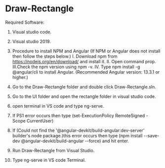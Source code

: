 # Draw-Rectangle
Required Software:
   1. Visual studio code.
   2. Visual studio 2019.

1. Procedure to install NPM and Angular (If NPM or Angular does not install then follow the steps below.)
   I.  Download npm from https://nodejs.org/en/download/ and install it.
   II. Open command prop. 
   III.Check the npm version using npm -v.
   IV. Type npm install -g @angular/cli to install Angular.
      (Recommended Angular version: 13.3.1 or higher.)

2. Go to the Draw-Rectangle folder and double click Draw-Rectangle.sln.
3. Go to the UI folder and open the rectangle folder in visual studio code.
4. open terminal in VS code and type ng-serve.
5. If PS1 error occurs then type (set-ExecutionPolicy RemoteSigned -Scope CurrentUser) 
6. If (Could not find the '@angular-devkit/build-angular:dev-server' builder's 
   node package.)this error occurs then type 
   (npm install --save-dev @angular-devkit/build-angular --force) and hit enter.
7. Run Draw-Rectangle from Visual Studio.
8. Type ng-serve in VS code Terminal.
